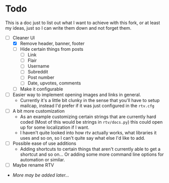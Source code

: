 # Todo

This is a doc just to list out what I want to achieve with this fork, or at least my ideas, just so I can write them down and not forget them.

 - [ ] Cleaner UI
   - [x] Remove header, banner, footer
   - [ ] Hide certain things from posts
	 - [ ] Link
	 - [ ] Flair
	 - [ ] Username
	 - [ ] Subreddit
     - [ ] Post number
	 - [ ] Date, upvotes, comments
   - [ ] Make it configurable
 - [ ] Easier way to implement opening images and links in general.
   - Currently it's a little bit clunky in the sense that you'll have to setup mailcap, instead I'd prefer if it was just configured in the `rtv.cfg`
 - [ ] A bit more customization
   - As an example customizing certain strings that are currently hard coded (Most of this would be strings in `rtv/docs.py`) this could open up for some localization if I want.
   - I haven't quite looked into how rtv actually works, what libraries it uses and so on, so I can't quite say what else I'd like to add.
 - [ ] Possible ease of use additions
   - Adding shortcuts to certain things that aren't currently able to get a shortcut and so on... Or adding some more command line options for automation or similar.
 - [ ] Maybe rename RTV
 - *More may be added later...*
